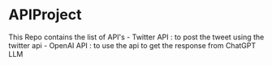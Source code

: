 # APIProject
This Repo contains the list of API's
    - Twitter API : to post the tweet using the twitter api
    - OpenAI API : to use the api to get the response from ChatGPT LLM 
